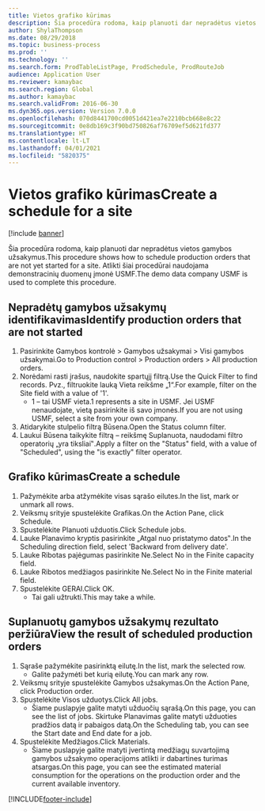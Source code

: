 ```yaml
---
title: Vietos grafiko kūrimas
description: Šia procedūra rodoma, kaip planuoti dar nepradėtus vietos gamybos užsakymus.
author: ShylaThompson
ms.date: 08/29/2018
ms.topic: business-process
ms.prod: ''
ms.technology: ''
ms.search.form: ProdTableListPage, ProdSchedule, ProdRouteJob
audience: Application User
ms.reviewer: kamaybac
ms.search.region: Global
ms.author: kamaybac
ms.search.validFrom: 2016-06-30
ms.dyn365.ops.version: Version 7.0.0
ms.openlocfilehash: 070d8441700cd0051d421ea7e2210bcb668e8c22
ms.sourcegitcommit: 0e8db169c3f90bd750826af76709ef5d621fd377
ms.translationtype: HT
ms.contentlocale: lt-LT
ms.lasthandoff: 04/01/2021
ms.locfileid: "5820375"
---
```

# <a name="create-a-schedule-for-a-site"></a><span data-ttu-id="3cd98-103">Vietos grafiko kūrimas</span><span class="sxs-lookup"><span data-stu-id="3cd98-103">Create a schedule for a site</span></span>

[!include [banner](../../includes/banner.md)]

<span data-ttu-id="3cd98-104">Šia procedūra rodoma, kaip planuoti dar nepradėtus vietos gamybos užsakymus.</span><span class="sxs-lookup"><span data-stu-id="3cd98-104">This procedure shows how to schedule production orders that are not yet started for a site.</span></span>  <span data-ttu-id="3cd98-105">Atlikti šiai procedūrai naudojama demonstracinių duomenų įmonė USMF.</span><span class="sxs-lookup"><span data-stu-id="3cd98-105">The demo data company USMF is used to complete this procedure.</span></span>


## <a name="identify-production-orders-that-are-not-started"></a><span data-ttu-id="3cd98-106">Nepradėtų gamybos užsakymų identifikavimas</span><span class="sxs-lookup"><span data-stu-id="3cd98-106">Identify production orders that are not started</span></span>
1. <span data-ttu-id="3cd98-107">Pasirinkite Gamybos kontrolė > Gamybos užsakymai > Visi gamybos užsakymai.</span><span class="sxs-lookup"><span data-stu-id="3cd98-107">Go to Production control > Production orders > All production orders.</span></span>
2. <span data-ttu-id="3cd98-108">Norėdami rasti įrašus, naudokite spartųjį filtrą.</span><span class="sxs-lookup"><span data-stu-id="3cd98-108">Use the Quick Filter to find records.</span></span> <span data-ttu-id="3cd98-109">Pvz., filtruokite lauką Vieta reikšme „1“.</span><span class="sxs-lookup"><span data-stu-id="3cd98-109">For example, filter on the Site field with a value of '1'.</span></span>
    * <span data-ttu-id="3cd98-110">1 – tai USMF vieta.</span><span class="sxs-lookup"><span data-stu-id="3cd98-110">1 represents a site in USMF.</span></span> <span data-ttu-id="3cd98-111">Jei USMF nenaudojate, vietą pasirinkite iš savo įmonės.</span><span class="sxs-lookup"><span data-stu-id="3cd98-111">If you are not using USMF, select a site from your own company.</span></span>  
3. <span data-ttu-id="3cd98-112">Atidarykite stulpelio filtrą Būsena.</span><span class="sxs-lookup"><span data-stu-id="3cd98-112">Open the Status column filter.</span></span>
4. <span data-ttu-id="3cd98-113">Laukui Būsena taikykite filtrą – reikšmę Suplanuota, naudodami filtro operatorių „yra tiksliai‟.</span><span class="sxs-lookup"><span data-stu-id="3cd98-113">Apply a filter on the "Status" field, with a value of "Scheduled", using the "is exactly" filter operator.</span></span>

## <a name="create-a-schedule"></a><span data-ttu-id="3cd98-114">Grafiko kūrimas</span><span class="sxs-lookup"><span data-stu-id="3cd98-114">Create a schedule</span></span>
1. <span data-ttu-id="3cd98-115">Pažymėkite arba atžymėkite visas sąrašo eilutes.</span><span class="sxs-lookup"><span data-stu-id="3cd98-115">In the list, mark or unmark all rows.</span></span>
2. <span data-ttu-id="3cd98-116">Veiksmų srityje spustelėkite Grafikas.</span><span class="sxs-lookup"><span data-stu-id="3cd98-116">On the Action Pane, click Schedule.</span></span>
3. <span data-ttu-id="3cd98-117">Spustelėkite Planuoti užduotis.</span><span class="sxs-lookup"><span data-stu-id="3cd98-117">Click Schedule jobs.</span></span>
4. <span data-ttu-id="3cd98-118">Lauke Planavimo kryptis pasirinkite „Atgal nuo pristatymo datos‟.</span><span class="sxs-lookup"><span data-stu-id="3cd98-118">In the Scheduling direction field, select 'Backward from delivery date'.</span></span>
5. <span data-ttu-id="3cd98-119">Lauke Ribotas pajėgumas pasirinkite Ne.</span><span class="sxs-lookup"><span data-stu-id="3cd98-119">Select No in the Finite capacity field.</span></span>
6. <span data-ttu-id="3cd98-120">Lauke Ribotos medžiagos pasirinkite Ne.</span><span class="sxs-lookup"><span data-stu-id="3cd98-120">Select No in the Finite material field.</span></span>
7. <span data-ttu-id="3cd98-121">Spustelėkite GERAI.</span><span class="sxs-lookup"><span data-stu-id="3cd98-121">Click OK.</span></span>
    * <span data-ttu-id="3cd98-122">Tai gali užtrukti.</span><span class="sxs-lookup"><span data-stu-id="3cd98-122">This may take a while.</span></span>  

## <a name="view-the-result-of-scheduled-production-orders"></a><span data-ttu-id="3cd98-123">Suplanuotų gamybos užsakymų rezultato peržiūra</span><span class="sxs-lookup"><span data-stu-id="3cd98-123">View the result of scheduled production orders</span></span>
1. <span data-ttu-id="3cd98-124">Sąraše pažymėkite pasirinktą eilutę.</span><span class="sxs-lookup"><span data-stu-id="3cd98-124">In the list, mark the selected row.</span></span>
    * <span data-ttu-id="3cd98-125">Galite pažymėti bet kurią eilutę.</span><span class="sxs-lookup"><span data-stu-id="3cd98-125">You can mark any row.</span></span>  
2. <span data-ttu-id="3cd98-126">Veiksmų srityje spustelėkite Gamybos užsakymas.</span><span class="sxs-lookup"><span data-stu-id="3cd98-126">On the Action Pane, click Production order.</span></span>
3. <span data-ttu-id="3cd98-127">Spustelėkite Visos užduotys.</span><span class="sxs-lookup"><span data-stu-id="3cd98-127">Click All jobs.</span></span>
    * <span data-ttu-id="3cd98-128">Šiame puslapyje galite matyti užduočių sąrašą.</span><span class="sxs-lookup"><span data-stu-id="3cd98-128">On this page, you can see the list of jobs.</span></span> <span data-ttu-id="3cd98-129">Skirtuke Planavimas galite matyti užduoties pradžios datą ir pabaigos datą.</span><span class="sxs-lookup"><span data-stu-id="3cd98-129">On the Scheduling tab, you can see the Start date and End date for a job.</span></span>  
4. <span data-ttu-id="3cd98-130">Spustelėkite Medžiagos.</span><span class="sxs-lookup"><span data-stu-id="3cd98-130">Click Materials.</span></span>
    * <span data-ttu-id="3cd98-131">Šiame puslapyje galite matyti įvertintą medžiagų suvartojimą gamybos užsakymo operacijoms atlikti ir dabartines turimas atsargas.</span><span class="sxs-lookup"><span data-stu-id="3cd98-131">On this page, you can see the estimated material consumption for the operations on the production order and the current available inventory.</span></span>  



[!INCLUDE[footer-include](../../../includes/footer-banner.md)]